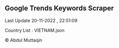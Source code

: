 

## Google Trends Keywords Scraper 
 
Last Update 20-11-2022 , 22:51:09

Country List :
VIETNAM.json



© Abdul Muttaqin 
